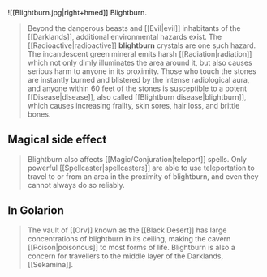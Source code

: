 ![[Blightburn.jpg|right+hmed]] 
 Blightburn.
> Beyond the dangerous beasts and [[Evil|evil]] inhabitants of the [[Darklands]], additional environmental hazards exist. The [[Radioactive|radioactive]] **blightburn** crystals are one such hazard. The incandescent green mineral emits harsh [[Radiation|radiation]] which not only dimly illuminates the area around it, but also causes serious harm to anyone in its proximity.
> Those who touch the stones are instantly burned and blistered by the intense radiological aura, and anyone within 60 feet of the stones is susceptible to a potent [[Disease|disease]], also called [[Blightburn disease|blightburn]], which causes increasing frailty, skin sores, hair loss, and brittle bones.


## Magical side effect

> Blightburn also affects [[Magic/Conjuration|teleport]] spells. Only powerful [[Spellcaster|spellcasters]] are able to use teleportation to travel to or from an area in the proximity of blightburn, and even they cannot always do so reliably.


## In Golarion

> The vault of [[Orv]] known as the [[Black Desert]] has large concentrations of blightburn in its ceiling, making the cavern [[Poison|poisonous]] to most forms of life.
> Blightburn is also a concern for travellers to the middle layer of the Darklands, [[Sekamina]].







